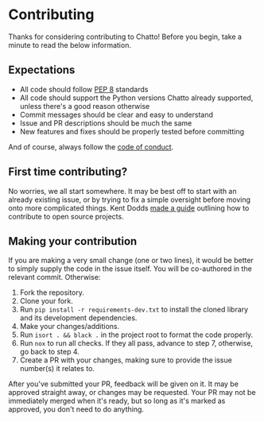# Contributing

Thanks for considering contributing to Chatto! Before you begin, take a minute to read the below information.

## Expectations

* All code should follow [PEP 8](https://www.python.org/dev/peps/pep-0008/) standards
* All code should support the Python versions Chatto already supported, unless there's a good reason otherwise
* Commit messages should be clear and easy to understand
* Issue and PR descriptions should be much the same
* New features and fixes should be properly tested before committing

And of course, always follow the [code of conduct](https://github.com/parafoxia/chatto/blob/main/CODE_OF_CONDUCT.md).

## First time contributing?

No worries, we all start somewhere. It may be best off to start with an already existing issue, or by trying to fix a simple oversight before moving onto more complicated things. Kent Dodds [made a guide](https://egghead.io/courses/how-to-contribute-to-an-open-source-project-on-github) outlining how to contribute to open source projects.

## Making your contribution

If you are making a very small change (one or two lines), it would be better to simply supply the code in the issue itself. You will be co-authored in the relevant commit. Otherwise:

1. Fork the repository.
2. Clone your fork.
3. Run `pip install -r requirements-dev.txt` to install the cloned library and its development dependencies.
4. Make your changes/additions.
5. Run `isort . && black .` in the project root to format the code properly.
6. Run `nox` to run all checks. If they all pass, advance to step 7, otherwise, go back to step 4.
7. Create a PR with your changes, making sure to provide the issue number(s) it relates to.

After you've submitted your PR, feedback will be given on it. It may be approved straight away, or changes may be requested. Your PR may not be immediately merged when it's ready, but so long as it's marked as approved, you don't need to do anything.
